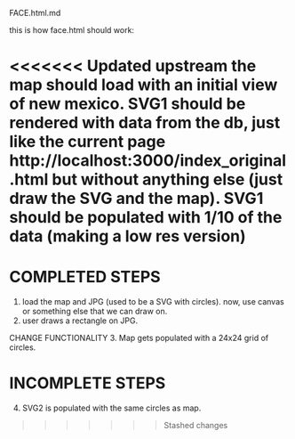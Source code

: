 FACE.html.md

this is how face.html should work:

<<<<<<< Updated upstream
the map should load with an initial view of new mexico.
SVG1 should be rendered with data from the db, just like the current page http://localhost:3000/index_original.html but without anything else (just draw the SVG and the map).
SVG1 should be populated with 1/10 of the data (making a low res version)
=======
COMPLETED STEPS
==============
1. load the map and JPG (used to be a SVG with circles). now, use canvas or something else that we can draw on.
2. user draws a rectangle on JPG.



CHANGE FUNCTIONALITY
3. Map gets populated with a 24x24 grid of circles.

INCOMPLETE STEPS
================
4. SVG2 is populated with the same circles as map.
>>>>>>> Stashed changes
